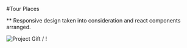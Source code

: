 #Tour Places

\*\* Responsive design taken into consideration and react components arranged.

![Project Gift](Tour-Places.gif) / ! [](./Tour-Places.gif)
